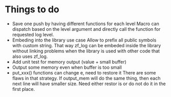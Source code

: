 Things to do
============

* Save one push by having different functions for each level
  Macro can dispatch based on the level argument and directly
  call the function for requested log level.
* Embeding into the library use case
  Allow to prefix all public symbols with custom string. That
  way zf_log can be embeded inside the library without linking
  problems when the library is used with other code that also
  uses zf_log.
* Add unit test for memory output (value + small buffer)
* Output some memory even when buffer is too small
* put_xxx() functions can change e, need to restore it
  There are some flaws in that strategy. If output_mem will
  do the same thing, then each next line will have smaller
  size. Need either restor is or do not do it in the first
  place.
